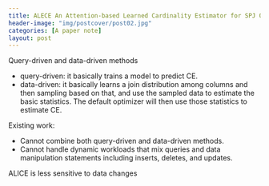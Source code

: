 ```yaml
---
title: ALECE An Attention-based Learned Cardinality Estimator for SPJ Queries on Dynamic Workloads (Extended)
header-image: "img/postcover/post02.jpg"
categories: [A paper note]
layout: post
---
```


Query-driven and data-driven methods

- query-driven: it basically trains a model to predict CE.
- data-driven: it basically learns a join distribution among columns and then sampling based on that, and use the sampled data to estimate the basic statistics. The default optimizer will then use those statistics to estimate CE.

Existing work:

- Cannot combine both query-driven and data-driven methods.
- Cannot handle dynamic workloads that mix queries and data manipulation statements including inserts, deletes, and updates.



ALICE is less sensitive to data changes









